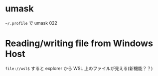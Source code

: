 # umask

```~/.profile``` で umask 022

# Reading/writing file from Windows Host

`file://wsl$` すると explorer から WSL 上のファイルが見える(新機能？？)


